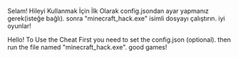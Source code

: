 Selam! Hileyi Kullanmak İçin İlk Olarak config.jsondan ayar yapmanız gerek(isteğe bağlı). sonra "minecraft_hack.exe" isimli dosyayı çalıştırın. iyi oyunlar!


Hello! To Use the Cheat First you need to set the config.json (optional). then run the file named "minecraft_hack.exe". good games!
